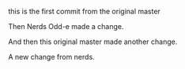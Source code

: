 this is the first commit from the original master

Then Nerds Odd-e made a change.

And then this original master made another change.

A new change from nerds.
